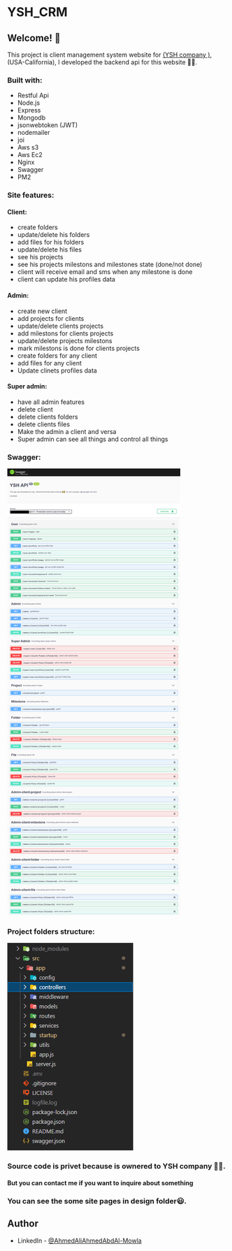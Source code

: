#                                                                                  YSH_CRM
## Welcome! 👋
This project is client management system website for [(YSH company )](https://youre-safe-here.webflow.io/),(USA-California),
I developed the backend api for this website 👨‍💻.
### Built with:
<ul>
<li class="has-line-data" data-line-start="15" data-line-end="16">Restful Api</li>
<li class="has-line-data" data-line-start="16" data-line-end="17">Node.js</li>
<li class="has-line-data" data-line-start="17" data-line-end="18">Express</li>
<li class="has-line-data" data-line-start="18" data-line-end="19">Mongodb</li>
<li class="has-line-data" data-line-start="19" data-line-end="20">jsonwebtoken (JWT)</li>
<li class="has-line-data" data-line-start="20" data-line-end="21">nodemailer</li>
<li class="has-line-data" data-line-start="21" data-line-end="22">joi</li>
<li class="has-line-data" data-line-start="21" data-line-end="18">Aws s3</li>
<li class="has-line-data" data-line-start="22" data-line-end="19">Aws Ec2</li>
<li class="has-line-data" data-line-start="23" data-line-end="20">Nginx</li>
<li class="has-line-data" data-line-start="24" data-line-end="21">Swagger</li>
<li class="has-line-data" data-line-start="25" data-line-end="22">PM2</li>
</ul>

### Site features:

#### Client:
 <ul>
<li class="has-line-data" data-line-start="15" data-line-end="16">create folders</li>
<li class="has-line-data" data-line-start="15" data-line-end="16">update/delete his folders</li>
<li class="has-line-data" data-line-start="16" data-line-end="17">add files for his folders</li>
<li class="has-line-data" data-line-start="15" data-line-end="16">update/delete his files</li>
<li class="has-line-data" data-line-start="16" data-line-end="17">see his projects</li>
<li class="has-line-data" data-line-start="16" data-line-end="17">see his projects milestons and milestones state (done/not done)</li>
<li class="has-line-data" data-line-start="19" data-line-end="20">client will receive email and sms when any milestone is done</li>
<li class="has-line-data" data-line-start="19" data-line-end="20">client can update his profiles data</li>
</ul>

#### Admin:
 <ul>
<li class="has-line-data" data-line-start="15" data-line-end="16">create new client</li>
<li class="has-line-data" data-line-start="16" data-line-end="17">add projects for clients</li>
<li class="has-line-data" data-line-start="15" data-line-end="16">update/delete clients projects</li>
<li class="has-line-data" data-line-start="19" data-line-end="20">add milestons for clients projects</li>
<li class="has-line-data" data-line-start="15" data-line-end="16">update/delete projects milestons</li>
<li class="has-line-data" data-line-start="19" data-line-end="20">mark milestons is done for clients projects</li>
<li class="has-line-data" data-line-start="17" data-line-end="18">create folders for any client</li>
<li class="has-line-data" data-line-start="18" data-line-end="19">add files for any client</li>
<li class="has-line-data" data-line-start="19" data-line-end="20">Update clinets profiles data</li>
</ul>

#### Super admin:
 <ul>
<li class="has-line-data" data-line-start="18" data-line-end="19">have all admin features</li>
<li class="has-line-data" data-line-start="19" data-line-end="20">delete client</li>
<li class="has-line-data" data-line-start="19" data-line-end="20">delete clients folders</li>
<li class="has-line-data" data-line-start="19" data-line-end="20">delete clients files</li>
<li class="has-line-data" data-line-start="19" data-line-end="20">Make the admin a client and versa</li>
<li class="has-line-data" data-line-start="19" data-line-end="20">Super admin can see all things and control all things</li>
</ul>

### Swagger:

![swagger](./design/YSH_CRM_swagger.png)


### Project folders structure:

![folders_structure](./design/YSH_CRM_folders_structure.png)

### Source code is privet because is ownered to YSH company 🤷‍♂️.

#### But you can contact me if you want to inquire about something
### You can see the some site pages in design folder😃.
## Author
- LinkedIn - [@AhmedAliAhmedAbdAl-Mowla](https://www.linkedin.com/in/ahmed-ali-ahmed-abd-al-mowla-630284158/)


